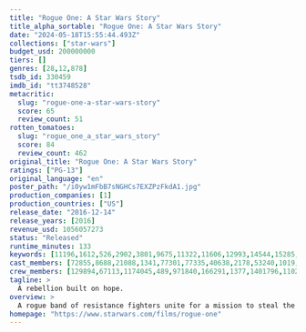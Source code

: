 ```yaml
---
title: "Rogue One: A Star Wars Story"
title_alpha_sortable: "Rogue One: A Star Wars Story"
date: "2024-05-18T15:55:44.493Z"
collections: ["star-wars"]
budget_usd: 200000000
tiers: []
genres: [28,12,878]
tsdb_id: 330459
imdb_id: "tt3748528"
metacritic:
  slug: "rogue-one-a-star-wars-story"
  score: 65
  review_count: 51
rotten_tomatoes:
  slug: "rogue_one_a_star_wars_story"
  score: 84
  review_count: 462
original_title: "Rogue One: A Star Wars Story"
ratings: ["PG-13"]
original_language: "en"
poster_path: "/i0yw1mFbB7sNGHCs7EXZPzFkdA1.jpg"
production_companies: [1]
production_countries: ["US"]
release_date: "2016-12-14"
release_years: [2016]
revenue_usd: 1056057273
status: "Released"
runtime_minutes: 133
keywords: [11196,1612,526,2902,3801,9675,11322,11606,12993,14544,15285,161176,162459,171051,207556]
cast_members: [72855,8688,21088,1341,77301,77335,40638,2178,53240,1019,33181,56100,139654,27632,1213640,43138,57012,28477,195666,15152,1583054,6,1214513,583815,1725276,1264237,41044,1670,39661,75076,11855,114253,209370,6969,17078,11184,946696,63362,52938,81663,342,60279,19506,130081,46362,71535,127387,1097456,78047,175154,571562,1193021,1588173,1675328,5531]
crew_members: [129894,67113,1174045,489,971840,166291,1377,1401796,1102139,1051401,67810,1664405]
tagline: >
  A rebellion built on hope.
overview: >
  A rogue band of resistance fighters unite for a mission to steal the Death Star plans and bring a new hope to the galaxy.
homepage: "https://www.starwars.com/films/rogue-one"
---
```

